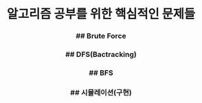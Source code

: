 <div align=center>
  <h1>알고리즘 공부를 위한 핵심적인 문제들</h1>
</div>
<div align=center>
  <h3>## Brute Force</h3>
  <h3>## DFS(Bactracking)</h3>
  <h3>## BFS</h3>
  <h3>## 시뮬레이션(구현)</h3>
</div>

